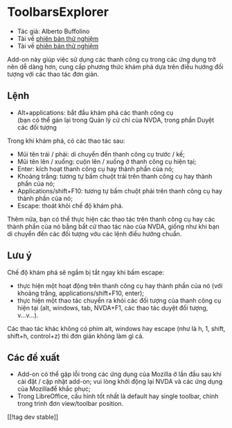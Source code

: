 # ToolbarsExplorer #

* Tác giả: Alberto Buffolino
* Tải về [phiên bản thử nghiệm][1]
* Tải về [phiên bản thử nghiệm][2]

Add-on này giúp việc sử dụng các thanh công cụ trong các ứng dụng trở nên dễ
dàng hơn, cung cấp phương thức khám phá dựa trên điều hướng đối tượng với
các thao tác đơn giản.

## Lệnh

* Alt+applications: bắt đầu khám phá các thanh công cụ<br/>
(bạn có thể gán lại trong Quản lý cử chỉ của NVDA, trong phần Duyệt các đối tượng

Trong khi khám phá, có các thao tác sau:

* Mũi tên trái / phải: di chuyển đến thanh công cụ trước / kế;
* Mũi tên lên / xuống: cuộn lên / xuống ở thanh công cụ hiện tại;
* Enter: kích hoạt thanh công cụ hay thành phần của nó;
* Khoảng trắng: tương tự bấm chuột trái trên thanh công cụ hay thành phần
  của nó;
* Applications/shift+F10: tương tự bấm chuột phải trên thanh công cụ hay
  thành phần của nó;
* Escape: thoát khỏi chế độ khám phá.

Thêm nữa, bạn có thể thực hiện các thao tác trên thanh công cụ hay các thành
phần của nó bằng bất cứ thao tác nào của NVDA, giống như khi bạn di chuyển
đến các đối tượng vớu các lệnh điều hướng chuẩn.

## Lưu ý

Chế độ khám phá sẽ ngầm bị tắt ngay khi bấm escape:

* thực hiện một hoạt động trên thanh công cụ hay thành phần của nó (với
  khoảng trắng, applications/shift+F10, enter);
* thực hiện một thao tác chuyển ra khỏi các đối tượng của thanh công cụ hiện
  tại (alt, windows, tab, NVDA+F1, các thao tác duyệt đối tượng, v...v...).

Các thao tác khác không có phím alt, windows hay escape (như là h, 1, shift,
shift+h, control+z) thì đơn giản không làm gì cả.

## Các đề xuất

* Add-on có thể gặp lỗi trong các ứng dụng của Mozilla ở lần đầu sau khi cài
  đặt / cập nhật add-on; vui lòng khởi động lại NVDA và các ứng dụng của
  Mozillađể khắc phục;
* Trong LibreOffice, cấu hình tốt nhất là default hay single toolbar, chỉnh
  trong trình đơn view/toolbar position.


[[!tag dev stable]]

[1]: https://addons.nvda-project.org/files/get.php?file=tbx

[2]: https://addons.nvda-project.org/files/get.php?file=tbx-dev
